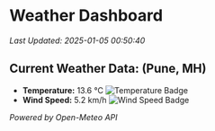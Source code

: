 
# Weather Dashboard

_Last Updated: 2025-01-05 00:50:40_

## Current Weather Data: (Pune, MH)
- **Temperature:** 13.6 °C ![Temperature Badge](https://img.shields.io/badge/Temperature-Low%20Temp-blue)
- **Wind Speed:** 5.2 km/h ![Wind Speed Badge](https://img.shields.io/badge/Wind%20Speed-Low%20Wind-blue)

*Powered by Open-Meteo API*
